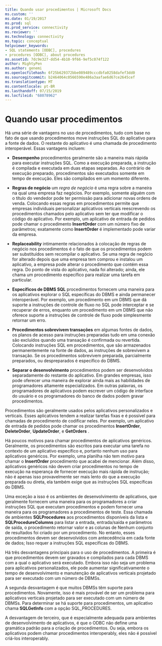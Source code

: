 ```yaml
---
title: Quando usar procedimentos | Microsoft Docs
ms.custom: ''
ms.date: 01/19/2017
ms.prod: sql
ms.prod_service: connectivity
ms.reviewer: ''
ms.technology: connectivity
ms.topic: conceptual
helpviewer_keywords:
- SQL statements [ODBC], procedures
- procedures [ODBC], about procedures
ms.assetid: 7dc9e327-dd54-4b10-9f66-9ef5c074f122
author: MightyPen
ms.author: genemi
ms.openlocfilehash: 6f25b629372bbe089489cccdbfa0258dafef3dd0
ms.sourcegitcommit: b2464064c0566590e486a3aafae6d67ce2645cef
ms.translationtype: MT
ms.contentlocale: pt-BR
ms.lasthandoff: 07/15/2019
ms.locfileid: "68078962"
---
```

# <a name="when-to-use-procedures"></a>Quando usar procedimentos
Há uma série de vantagens no uso de procedimentos, tudo com base no fato de que usando procedimentos move instruções SQL do aplicativo para a fonte de dados. O restante do aplicativo é uma chamada de procedimento interoperável. Essas vantagens incluem:  
  
-   **Desempenho** procedimentos geralmente são a maneira mais rápida para executar instruções SQL. Como a execução preparada, a instrução é compilada e executada em duas etapas separadas. Ao contrário de execução preparado, procedimentos são executados somente em tempo de execução. Eles são compilados em um momento diferente.  
  
-   **Regras de negócio** um *regra de negócio* é uma regra sobre a maneira na qual uma empresa faz negócios. Por exemplo, somente alguém com o título do vendedor pode ter permissão para adicionar novas ordens de venda. Colocando essas regras em procedimentos permite que empresas individuais personalizar aplicativos verticais reescrevendo os procedimentos chamados pelo aplicativo sem ter que modificar o código do aplicativo. Por exemplo, um aplicativo de entrada de pedidos pode chamar o procedimento **InsertOrder** com um número fixo de parâmetros; exatamente como **InsertOrder** é implementado pode variar da empresa.  
  
-   **Replaceability** intimamente relacionados à colocação de regras de negócio nos procedimentos é o fato de que os procedimentos podem ser substituídos sem recompilar o aplicativo. Se uma regra de negócio for alterado depois que uma empresa tem comprou e instalou um aplicativo, a empresa pode alterar o procedimento que contém essa regra. Do ponto de vista do aplicativo, nada foi alterado; ainda, ele chama um procedimento específico para realizar uma tarefa em particular.  
  
-   **Específicos de DBMS SQL** procedimentos fornecem uma maneira para os aplicativos explorar o SQL específicas do DBMS e ainda permanecer interoperável. Por exemplo, um procedimento em um DBMS que dá suporte a instruções de controle de fluxo no SQL pode interceptar e se recuperar de erros, enquanto um procedimento em um DBMS que não oferece suporte a instruções de controle de fluxo pode simplesmente retornar um erro.  
  
-   **Procedimentos sobrevivem transações** em algumas fontes de dados, os planos de acesso para instruções preparadas tudo em uma conexão são excluídos quando uma transação é confirmada ou revertida. Colocando instruções SQL em procedimentos, que são armazenados permanentemente na fonte de dados, as instruções de sobrevivem a transação. Se os procedimentos sobrevivem preparada, parcialmente preparados, ou despreparados é específico do DBMS.  
  
-   **Separar o desenvolvimento** procedimentos podem ser desenvolvidos separadamente do restante do aplicativo. Em grandes empresas, isso pode oferecer uma maneira de explorar ainda mais as habilidades de programadores altamente especializados. Em outras palavras, os programadores de aplicativos podem escrever um código de interface do usuário e os programadores do banco de dados podem gravar procedimentos.  
  
 Procedimentos são geralmente usados pelos aplicativos personalizados e verticais. Esses aplicativos tendem a realizar tarefas fixas e é possível para chamadas de procedimento de codificar neles. Por exemplo, um aplicativo de entrada de pedidos pode chamar os procedimentos **InsertOrder**, **DeleteOrder**, **UpdateOrder**, e **GetOrders** .  
  
 Há poucos motivos para chamar procedimentos de aplicativos genéricos. Geralmente, os procedimentos são escritos para executar uma tarefa no contexto de um aplicativo específico e, portanto nenhum uso para aplicativos genéricos. Por exemplo, uma planilha não tem motivo para chamar o **InsertOrder** procedimento que acabei de mencionar. Além disso, aplicativos genéricos não devem criar procedimentos no tempo de execução na esperança de fornecer execução mais rápida de instrução; não é apenas isso provavelmente ser mais lento do que a execução preparada ou direta, ela também exige que as instruções SQL específicas do DBMS.  
  
 Uma exceção a isso é os ambientes de desenvolvimento de aplicativos, que geralmente fornecem uma maneira para os programadores a criar instruções SQL que executam procedimentos e podem fornecer uma maneira para os programadores a procedimentos de teste. Essa chamada de ambientes **SQLProcedures** aos procedimentos disponíveis da lista e **SQLProcedureColumns** para listar a entrada, entrada/saída e parâmetros de saída, o procedimento retornar valor e as colunas de Nenhum conjunto de resultados foi criado por um procedimento. No entanto, esses procedimentos devem ser desenvolvidos com antecedência em cada fonte de dados; Isso requer a instruções SQL específicas do DBMS.  
  
 Há três desvantagens principais para o uso de procedimentos. A primeira é que procedimentos devem ser gravados e compilados para cada DBMS com a qual o aplicativo será executado. Embora isso não seja um problema para aplicativos personalizados, ele pode aumentar significativamente o tempo de desenvolvimento e manutenção de aplicativos verticais projetado para ser executado com um número de DBMSs.  
  
 A segunda desvantagem é que muitos DBMSs têm suporte para procedimentos. Novamente, isso é mais provável de ser um problema para aplicativos verticais projetado para ser executado com um número de DBMSs. Para determinar se há suporte para procedimentos, um aplicativo chama **SQLGetInfo** com a opção SQL_PROCEDURES.  
  
 A desvantagem de terceiro, que é especialmente adequada para ambientes de desenvolvimento de aplicativos, é que o ODBC não define uma gramática padrão para a criação de procedimentos. Ou seja, embora os aplicativos podem chamar procedimentos interoperably, eles não é possível criá-los interoperably.
